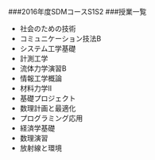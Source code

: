 ###2016年度SDMコースS1S2
###授業一覧

- 社会のための技術
- コミュニケーション技法B
- システム工学基礎
- 計測工学
- 流体力学演習B
- 情報工学概論
- 材料力学Ⅱ
- 基礎プロジェクト
- 数理計画と最適化
- プログラミング応用
- 経済学基礎
- 数理演習
- 放射線と環境

